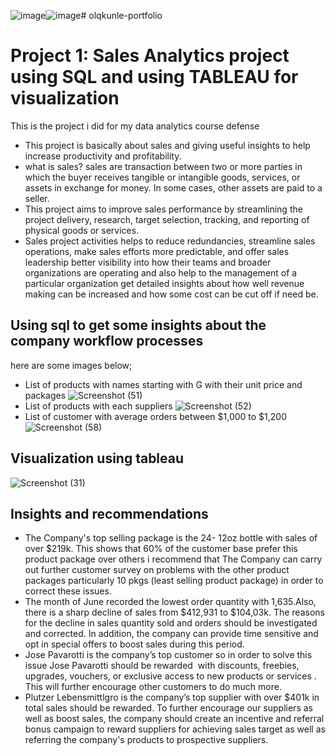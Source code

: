 ![image](https://github.com/olqkunle/olqkunle-s-portfolio/assets/84230867/509bd0db-2344-4361-811b-a4c3a58faf6c)![image](https://github.com/olqkunle/olqkunle-s-portfolio/assets/84230867/03167e1b-489c-47b6-a467-0e64afe7508f)# olqkunle-portfolio
# Project 1: Sales Analytics project using SQL and using TABLEAU for visualization

This is the project i did for my data analytics course defense 
* This project is basically about sales and giving useful insights to help increase productivity and profitability.
* what is sales? sales are transaction between two or more parties in which the buyer receives tangible or intangible goods, services, or assets in exchange for money. In some 
cases, other assets are paid to a seller.
* This project aims to improve sales performance by streamlining the project delivery, research, target selection, tracking, and reporting of physical goods or services.
* Sales project activities helps to reduce redundancies, streamline sales operations, make sales efforts more predictable, and offer sales leadership better visibility into 
how their teams and broader organizations are operating and also help to the management of a particular organization get detailed insights about how well revenue making can be increased and how some cost can be cut off if need be.

## Using sql to get some insights about the company workflow processes
here are some images below;
* List of products with names starting with G with their unit price and packages
![Screenshot (51)](https://github.com/olqkunle/olqkunle-s-portfolio/assets/84230867/64f7d834-7f27-4399-9dd9-767c24dcedae)
* List of products with each suppliers
![Screenshot (52)](https://github.com/olqkunle/olqkunle-s-portfolio/assets/84230867/d13a33b2-7431-48c8-a633-3a7d267cd01e)
* List of customer with average orders between $1,000 to $1,200
![Screenshot (58)](https://github.com/olqkunle/olqkunle-s-portfolio/assets/84230867/a7135b23-63f9-4732-ab64-e5f499c16eaf)

## Visualization using tableau
![Screenshot (31)](https://github.com/olqkunle/olqkunle-s-portfolio/assets/84230867/0d3ed06a-173a-4cd8-b998-4d55ecc0b615)

## Insights and recommendations
* The Company's top selling package is the 24- 12oz bottle with sales of over $219k. This shows that 60% of the customer base prefer this product package over others i  recommend that The Company can carry out further customer survey on problems with the other product packages particularly 10 pkgs (least selling product package) in order to correct these issues. 
* The month of June recorded the lowest order quantity with 1,635.Also, there is a sharp decline of sales from $412,931 to $104,03k. The reasons for the decline in sales quantity sold and orders should be investigated and corrected. In addition, the company can provide time sensitive and opt in special offers to boost sales during this period.
* Jose Pavarotti is the company’s top customer so in order to solve this issue Jose Pavarotti should be rewarded  with discounts, freebies, upgrades, vouchers, or exclusive access to new products or services . This will further encourage other customers to do much more.
* Plutzer Lebensmittlgro is the company’s top supplier with over $401k in total sales should be rewarded. To further encourage our suppliers as well as boost sales, the company should create an incentive and referral bonus campaign to reward suppliers for achieving sales target as well as referring the company's products to prospective suppliers. 
